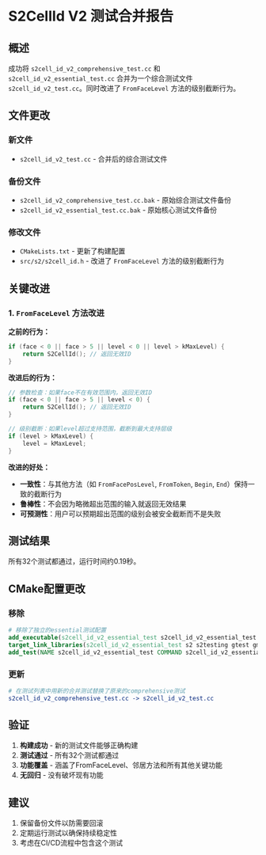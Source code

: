 # S2CellId V2 测试合并报告

## 概述
成功将 `s2cell_id_v2_comprehensive_test.cc` 和 `s2cell_id_v2_essential_test.cc` 合并为一个综合测试文件 `s2cell_id_v2_test.cc`。同时改进了 `FromFaceLevel` 方法的级别截断行为。

## 文件更改

### 新文件
- `s2cell_id_v2_test.cc` - 合并后的综合测试文件

### 备份文件
- `s2cell_id_v2_comprehensive_test.cc.bak` - 原始综合测试文件备份
- `s2cell_id_v2_essential_test.cc.bak` - 原始核心测试文件备份

### 修改文件
- `CMakeLists.txt` - 更新了构建配置
- `src/s2/s2cell_id.h` - 改进了 `FromFaceLevel` 方法的级别截断行为

## 关键改进

### 1. `FromFaceLevel` 方法改进

**之前的行为：**
```cpp
if (face < 0 || face > 5 || level < 0 || level > kMaxLevel) {
    return S2CellId(); // 返回无效ID
}
```

**改进后的行为：**
```cpp
// 参数检查：如果face不在有效范围内，返回无效ID
if (face < 0 || face > 5 || level < 0) {
    return S2CellId(); // 返回无效ID
}

// 级别截断：如果level超过支持范围，截断到最大支持层级
if (level > kMaxLevel) {
    level = kMaxLevel;
}
```

**改进的好处：**
- **一致性**：与其他方法（如 `FromFacePosLevel`, `FromToken`, `Begin`, `End`）保持一致的截断行为
- **鲁棒性**：不会因为略微超出范围的输入就返回无效结果
- **可预测性**：用户可以预期超出范围的级别会被安全截断而不是失败

## 测试结果

所有32个测试都通过，运行时间约0.19秒。

## CMake配置更改

### 移除
```cmake
# 移除了独立的essential测试配置
add_executable(s2cell_id_v2_essential_test s2cell_id_v2_essential_test.cc)
target_link_libraries(s2cell_id_v2_essential_test s2 s2testing gtest gmock_main)
add_test(NAME s2cell_id_v2_essential_test COMMAND s2cell_id_v2_essential_test)
```

### 更新
```cmake
# 在测试列表中用新的合并测试替换了原来的comprehensive测试
s2cell_id_v2_comprehensive_test.cc -> s2cell_id_v2_test.cc
```

## 验证

1. **构建成功** - 新的测试文件能够正确构建
2. **测试通过** - 所有32个测试都通过
3. **功能覆盖** - 涵盖了FromFaceLevel、邻居方法和所有其他关键功能
4. **无回归** - 没有破坏现有功能

## 建议

1. 保留备份文件以防需要回滚
2. 定期运行测试以确保持续稳定性
3. 考虑在CI/CD流程中包含这个测试
